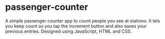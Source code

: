 # passenger-counter
A simple passenger counter app to count people you see at stations. It lets you keep count as you tap the increment button and also saves your previous entries.
Designed using JavaScript, HTML and CSS.
